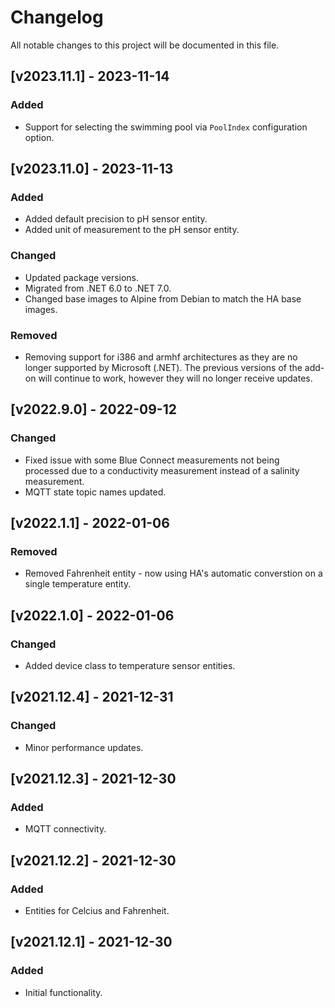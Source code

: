 # Changelog
All notable changes to this project will be documented in this file.

## [v2023.11.1] - 2023-11-14

### Added
- Support for selecting the swimming pool via `PoolIndex` configuration option.

## [v2023.11.0] - 2023-11-13

### Added

- Added default precision to pH sensor entity.
- Added unit of measurement to the pH sensor entity.

### Changed

- Updated package versions.
- Migrated from .NET 6.0 to .NET 7.0.
- Changed base images to Alpine from Debian to match the HA base images.

### Removed

- Removing support for i386 and armhf architectures as they are no longer supported by Microsoft (.NET). The previous versions of the add-on will continue to work, however they will no longer receive updates.

## [v2022.9.0] - 2022-09-12

### Changed
- Fixed issue with some Blue Connect measurements not being processed due to a conductivity measurement instead of a salinity measurement.
- MQTT state topic names updated.

## [v2022.1.1] - 2022-01-06

### Removed
- Removed Fahrenheit entity - now using HA's automatic converstion on a single temperature entity.

## [v2022.1.0] - 2022-01-06

### Changed
- Added device class to temperature sensor entities.

## [v2021.12.4] - 2021-12-31

### Changed
- Minor performance updates.

## [v2021.12.3] - 2021-12-30

### Added
- MQTT connectivity.

## [v2021.12.2] - 2021-12-30

### Added
- Entities for Celcius and Fahrenheit.

## [v2021.12.1] - 2021-12-30

### Added
- Initial functionality.